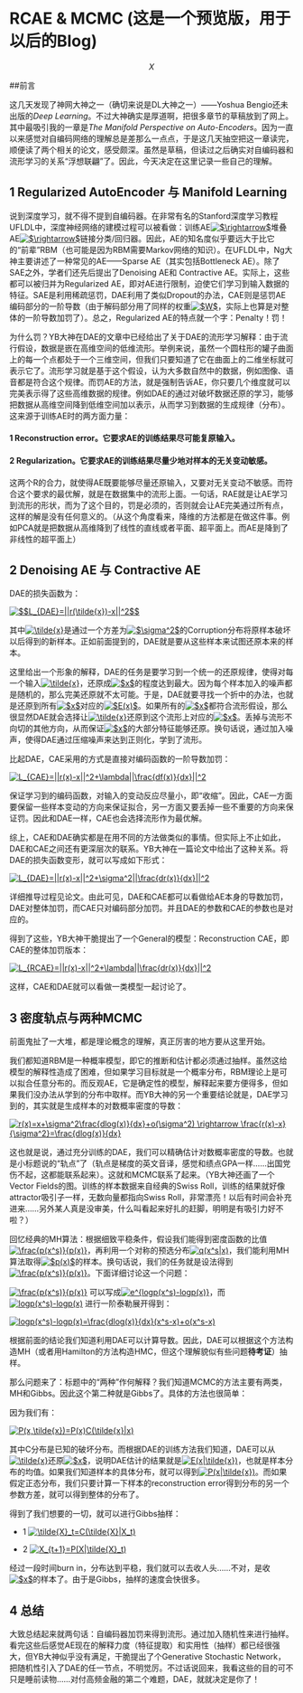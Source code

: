 RCAE & MCMC (这是一个预览版，用于以后的Blog)
===

$$X$$

##前言

这几天发现了神网大神之一（确切来说是DL大神之一）——Yoshua Bengio还未出版的*Deep Learning*。不过大神确实是厚道啊，把很多章节的草稿放到了网上。其中最吸引我的一章是*The Manifold Perspective on Auto-Encoders*。因为一直以来感觉对自编码网络的理解总是差那么一点点，于是这几天抽空把这一章读完，顺便读了两个相关的论文，感受颇深。虽然是草稿，但读过之后确实对自编码器和流形学习的关系“浮想联翩”了。因此，今天决定在这里记录一些自己的理解。

## 1 Regularized AutoEncoder 与 Manifold Learning

说到深度学习，就不得不提到自编码器。在非常有名的Stanford深度学习教程UFLDL中，深度神经网络的建模过程可以被看做：训练AE<a href="http://www.codecogs.com/eqnedit.php?latex=$\rightarrow$" target="_blank"><img src="http://latex.codecogs.com/gif.latex?$\rightarrow$" title="$\rightarrow$" /></a>堆叠AE<a href="http://www.codecogs.com/eqnedit.php?latex=$\rightarrow$" target="_blank"><img src="http://latex.codecogs.com/gif.latex?$\rightarrow$" title="$\rightarrow$" /></a>链接分类/回归器。因此，AE的知名度似乎要远大于比它的“前辈”RBM（也可能是因为RBM需要Markov网络的知识）。在UFLDL中，Ng大神主要讲述了一种常见的AE——Sparse AE（其实包括Bottleneck AE）。除了SAE之外，学者们还先后提出了Denoising AE和 Contractive AE。实际上，这些都可以被归并为Regularized AE，即对AE进行限制，迫使它们学习到输入数据的特征。SAE是利用稀疏惩罚，DAE利用了类似Dropout的办法，CAE则是惩罚AE编码部分的一阶导数（由于解码部分用了同样的权重<a href="http://www.codecogs.com/eqnedit.php?latex=$W$" target="_blank"><img src="http://latex.codecogs.com/gif.latex?$W$" title="$W$" /></a>，实际上也算是对整体的一阶导数加罚了）。总之，Regularized AE的特点就一个字：Penalty！罚！

为什么罚？YB大神在DAE的文章中已经给出了关于DAE的流形学习解释：由于流行假设，数据是嵌在高维空间的低维流形。举例来说，虽然一个圆柱形的罐子曲面上的每一个点都处于一个三维空间，但我们只要知道了它在曲面上的二维坐标就可表示它了。流形学习就是基于这个假设，认为大多数自然中的数据，例如图像、语音都是符合这个规律。而罚AE的方法，就是强制告诉AE，你只要几个维度就可以完美表示得了这些高维数据的规律。例如DAE的通过对破坏数据还原的学习，能够把数据从高维空间降到低维空间加以表示，从而学习到数据的生成规律（分布）。这来源于训练AE时的两方面力量：
#### 1 Reconstruction error。它要求AE的训练结果尽可能复原输入。
#### 2 Regularization。它要求AE的训练结果尽量少地对样本的无关变动敏感。
这两个R的合力，就使得AE既要能够尽量还原输入，又要对无关变动不敏感。而符合这个要求的最优解，就是在数据集中的流形上面。一句话，RAE就是让AE学习到流形的形状，而为了这个目的，罚是必须的，否则就会让AE完美通过所有点，这样的解是没有任何意义的。（从这个角度看来，降维的方法都是在做这件事。例如PCA就是把数据从高维降到了线性的直线或者平面、超平面上。而AE是降到了非线性的超平面上）

## 2 Denoising AE 与 Contractive AE

DAE的损失函数为：

<a href="http://www.codecogs.com/eqnedit.php?latex=$$L_{DAE}=||r(\tilde{x})-x||^2$$" target="_blank"><img src="http://latex.codecogs.com/gif.latex?$$L_{DAE}=||r(\tilde{x})-x||^2$$" title="$$L_{DAE}=||r(\tilde{x})-x||^2$$" /></a>

其中<a href="http://www.codecogs.com/eqnedit.php?latex=\tilde{x}" target="_blank"><img src="http://latex.codecogs.com/gif.latex?\tilde{x}" title="\tilde{x}" /></a>是通过一个方差为<a href="http://www.codecogs.com/eqnedit.php?latex=$\sigma^2$" target="_blank"><img src="http://latex.codecogs.com/gif.latex?$\sigma^2$" title="$\sigma^2$" /></a>的Corruption分布将原样本破坏以后得到的新样本。正如前面提到的，DAE就是要从这些样本来试图还原本来的样本。

这里给出一个形象的解释，DAE的任务是要学习到一个统一的还原规律，使得对每一个输入<a href="http://www.codecogs.com/eqnedit.php?latex=\tilde{x}" target="_blank"><img src="http://latex.codecogs.com/gif.latex?\tilde{x}" title="\tilde{x}" /></a>，还原成<a href="http://www.codecogs.com/eqnedit.php?latex=$x$" target="_blank"><img src="http://latex.codecogs.com/gif.latex?$x$" title="$x$" /></a>的程度达到最大。因为每个样本加入的噪声都是随机的，那么完美还原就不太可能。于是，DAE就要寻找一个折中的办法，也就是还原到所有<a href="http://www.codecogs.com/eqnedit.php?latex=$x$" target="_blank"><img src="http://latex.codecogs.com/gif.latex?$x$" title="$x$" /></a>对应的<a href="http://www.codecogs.com/eqnedit.php?latex=$E(x)$" target="_blank"><img src="http://latex.codecogs.com/gif.latex?$E(x)$" title="$E(x)$" /></a>。如果所有的<a href="http://www.codecogs.com/eqnedit.php?latex=$x$" target="_blank"><img src="http://latex.codecogs.com/gif.latex?$x$" title="$x$" /></a>都符合流形假设，那么很显然DAE就会选择让<a href="http://www.codecogs.com/eqnedit.php?latex=\tilde{x}" target="_blank"><img src="http://latex.codecogs.com/gif.latex?\tilde{x}" title="\tilde{x}" /></a>还原到这个流形上对应的<a href="http://www.codecogs.com/eqnedit.php?latex=$x$" target="_blank"><img src="http://latex.codecogs.com/gif.latex?$x$" title="$x$" /></a>。丢掉与流形不向切的其他方向，从而保证<a href="http://www.codecogs.com/eqnedit.php?latex=$x$" target="_blank"><img src="http://latex.codecogs.com/gif.latex?$x$" title="$x$" /></a>的大部分特征能够还原。换句话说，通过加入噪声，使得DAE通过压缩噪声来达到正则化，学到了流形。

比起DAE，CAE采用的方式是直接对编码函数的一阶导数加罚：

<a href="http://www.codecogs.com/eqnedit.php?latex=L_{CAE}=||r(x)-x||^2+\lambda||\frac{df(x)}{dx}||^2" target="_blank"><img src="http://latex.codecogs.com/gif.latex?L_{CAE}=||r(x)-x||^2+\lambda||\frac{df(x)}{dx}||^2" title="L_{CAE}=||r(x)-x||^2+\lambda||\frac{df(x)}{dx}||^2" /></a>

保证学习到的编码函数，对输入的变动反应尽量小，即“收缩”。因此，CAE一方面要保留一些样本变动的方向来保证拟合，另一方面又要丢掉一些不重要的方向来保证罚。因此和DAE一样，CAE也会选择流形作为最优解。

综上，CAE和DAE确实都是在用不同的方法做类似的事情。但实际上不止如此，DAE和CAE之间还有更深层次的联系。YB大神在一篇论文中给出了这种关系。将DAE的损失函数变形，就可以写成如下形式：

<a href="http://www.codecogs.com/eqnedit.php?latex=L_{DAE}=||r(x)-x||^2+\sigma^2||\frac{dr(x)}{dx}||^2" target="_blank"><img src="http://latex.codecogs.com/gif.latex?L_{DAE}=||r(x)-x||^2+\sigma^2||\frac{dr(x)}{dx}||^2" title="L_{DAE}=||r(x)-x||^2+\sigma^2||\frac{dr(x)}{dx}||^2" /></a>

详细推导过程见论文。由此可见，DAE和CAE都可以看做给AE本身的导数加罚，DAE对整体加罚，而CAE只对编码部分加罚。并且DAE的参数和CAE的参数也是对应的。

得到了这些，YB大神干脆提出了一个General的模型：Reconstruction CAE，即CAE的整体加罚版本：

<a href="http://www.codecogs.com/eqnedit.php?latex=L_{RCAE}=||r(x)-x||^2+\lambda||\frac{dr(x)}{dx}||^2" target="_blank"><img src="http://latex.codecogs.com/gif.latex?L_{RCAE}=||r(x)-x||^2+\lambda||\frac{dr(x)}{dx}||^2" title="L_{RCAE}=||r(x)-x||^2+\lambda||\frac{dr(x)}{dx}||^2" /></a>

这样，CAE和DAE就可以看做一类模型一起讨论了。

## 3 密度轨点与两种MCMC

前面鬼扯了一大堆，都是理论概念的理解，真正厉害的地方要从这里开始。

我们都知道RBM是一种概率模型，即它的推断和估计都必须通过抽样。虽然这给模型的解释性造成了困难，但如果学习目标就是一个概率分布，RBM理论上是可以拟合任意分布的。而反观AE，它是确定性的模型，解释起来要方便得多，但如果我们没办法从学到的分布中取样。而YB大神的另一个重要结论就是，DAE学习到的，其实就是生成样本的对数概率密度的导数：

<a href="http://www.codecogs.com/eqnedit.php?latex=r(x)=x+\sigma^2\frac{dlog(x)}{dx}+o(\sigma^2) \rightarrow \frac{r(x)-x}{\sigma^2}=\frac{dlog(x)}{dx}" target="_blank"><img src="http://latex.codecogs.com/gif.latex?r(x)=x+\sigma^2\frac{dlog(x)}{dx}+o(\sigma^2) \rightarrow \frac{r(x)-x}{\sigma^2}=\frac{dlog(x)}{dx}" title="r(x)=x+\sigma^2\frac{dlog(x)}{dx}+o(\sigma^2) \rightarrow \frac{r(x)-x}{\sigma^2}=\frac{dlog(x)}{dx}" /></a>

这也就是说，通过充分训练的DAE，我们可以精确估计对数概率密度的导数。也就是小标题说的“轨点”了（轨点是梯度的英文音译，感觉和绩点GPA一样……出国党伤不起，这都能联系起来）。这就和MCMC联系了起来。（YB大神还画了一个Vector Fields的图。训练的样本数据来自经典的Swiss Roll，训练的结果就好像attractor吸引子一样，无数向量都指向Swiss Roll，非常漂亮！以后有时间会补充进来……另外某人真是没审美，什么叫看起来好扎的赶脚，明明是有吸引力好不啦？） 

回忆经典的MH算法：根据细致平稳条件，假设我们能得到密度函数的比值<a href="http://www.codecogs.com/eqnedit.php?latex=\frac{p(x^s)}{p(x)}" target="_blank"><img src="http://latex.codecogs.com/gif.latex?\frac{p(x^s)}{p(x)}" title="\frac{p(x^s)}{p(x)}" /></a>，再利用一个对称的预选分布<a href="http://www.codecogs.com/eqnedit.php?latex=q(x^s|x)" target="_blank"><img src="http://latex.codecogs.com/gif.latex?q(x^s|x)" title="q(x^s|x)" /></a>，我们能利用MH算法取得<a href="http://www.codecogs.com/eqnedit.php?latex=$p(x)$" target="_blank"><img src="http://latex.codecogs.com/gif.latex?$p(x)$" title="$p(x)$" /></a>的样本。换句话说，我们的任务就是设法得到<a href="http://www.codecogs.com/eqnedit.php?latex=\frac{p(x^s)}{p(x)}" target="_blank"><img src="http://latex.codecogs.com/gif.latex?\frac{p(x^s)}{p(x)}" title="\frac{p(x^s)}{p(x)}" /></a>。下面详细讨论这一个问题：

<a href="http://www.codecogs.com/eqnedit.php?latex=\frac{p(x^s)}{p(x)}" target="_blank"><img src="http://latex.codecogs.com/gif.latex?\frac{p(x^s)}{p(x)}" title="\frac{p(x^s)}{p(x)}" /></a> 可以写成<a href="http://www.codecogs.com/eqnedit.php?latex=e^{logp(x^s)-logp(x)}" target="_blank"><img src="http://latex.codecogs.com/gif.latex?e^{logp(x^s)-logp(x)}" title="e^{logp(x^s)-logp(x)}" /></a>，而<a href="http://www.codecogs.com/eqnedit.php?latex=logp(x^s)-logp(x)" target="_blank"><img src="http://latex.codecogs.com/gif.latex?logp(x^s)-logp(x)" title="logp(x^s)-logp(x)" /></a> 进行一阶泰勒展开得到：

<a href="http://www.codecogs.com/eqnedit.php?latex=logp(x^s)-logp(x)=\frac{dlog(x)}{dx}(x^s-x)+o(x^s-x)" target="_blank"><img src="http://latex.codecogs.com/gif.latex?logp(x^s)-logp(x)=\frac{dlog(x)}{dx}(x^s-x)+o(x^s-x)" title="logp(x^s)-logp(x)=\frac{dlog(x)}{dx}(x^s-x)+o(x^s-x)" /></a>

根据前面的结论我们知道利用DAE可以计算导数。因此，DAE可以根据这个方法构造MH（或者用Hamilton的方法构造HMC，但这个理解貌似有些问题**待考证**）抽样。

那么问题来了：标题中的“两种”作何解释？我们知道MCMC的方法主要有两类，MH和Gibbs。因此这个第二种就是Gibbs了。具体的方法也很简单：

因为我们有：

<a href="http://www.codecogs.com/eqnedit.php?latex=P(x,\tilde{x})=P(x)C(\tilde{x}|x)" target="_blank"><img src="http://latex.codecogs.com/gif.latex?P(x,\tilde{x})=P(x)C(\tilde{x}|x)" title="P(x,\tilde{x})=P(x)C(\tilde{x}|x)" /></a>

其中C分布是已知的破坏分布。而根据DAE的训练方法我们知道，DAE可以从<a href="http://www.codecogs.com/eqnedit.php?latex=\tilde{x}" target="_blank"><img src="http://latex.codecogs.com/gif.latex?\tilde{x}" title="\tilde{x}" /></a>还原<a href="http://www.codecogs.com/eqnedit.php?latex=$x$" target="_blank"><img src="http://latex.codecogs.com/gif.latex?$x$" title="$x$" /></a>，说明DAE估计的结果就是<a href="http://www.codecogs.com/eqnedit.php?latex=E(x|\tilde{x})" target="_blank"><img src="http://latex.codecogs.com/gif.latex?E(x|\tilde{x})" title="E(x|\tilde{x})" /></a>，也就是样本分布的均值。如果我们知道样本的具体分布，就可以得到<a href="http://www.codecogs.com/eqnedit.php?latex=P(x|\tilde{x})" target="_blank"><img src="http://latex.codecogs.com/gif.latex?P(x|\tilde{x})" title="P(x|\tilde{x})" /></a>。而如果假定正态分布，我们只要计算一下样本的reconstruction error得到分布的另一个参数方差，就可以得到整体的分布了。

得到了我们想要的一切，就可以进行Gibbs抽样：

- 1 <a href="http://www.codecogs.com/eqnedit.php?latex=\tilde{X}_t=C(\tilde{X}|X_t)" target="_blank"><img src="http://latex.codecogs.com/gif.latex?\tilde{X}_t=C(\tilde{X}|X_t)" title="\tilde{X}_t=C(\tilde{X}|X_t)" /></a>

- 2 <a href="http://www.codecogs.com/eqnedit.php?latex=X_{t+1}=P(X|\tilde{X}_t)" target="_blank"><img src="http://latex.codecogs.com/gif.latex?X_{t+1}=P(X|\tilde{X}_t)" title="X_{t+1}=P(X|\tilde{X}_t)" /></a>


经过一段时间burn in，分布达到平稳，我们就可以去收人头……不对，是收<a href="http://www.codecogs.com/eqnedit.php?latex=$x$" target="_blank"><img src="http://latex.codecogs.com/gif.latex?$x$" title="$x$" /></a>的样本了。由于是Gibbs，抽样的速度会快很多。

## 4 总结

大致总结起来就两句话：自编码器加罚来得到流形。通过加入随机性来进行抽样。看完这些后感觉AE现在的解释力度（特征提取）和实用性（抽样）都已经很强大，但YB大神似乎没有满足，干脆提出了个Generative Stochastic Network，把随机性引入了DAE的任一节点，不明觉厉。不过话说回来，我看这些的目的可不只是睡前读物……对付高频金融的第二个难题，DAE，就就决定是你了！
